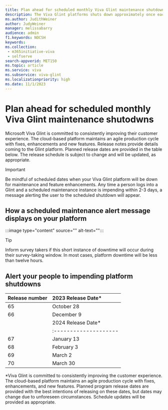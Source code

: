 ```yaml
---
title: Plan ahead for scheduled monthly Viva Glint maintenance shutdowns
description: The Viva Glint platforms shuts down approximately once each month for scheduled product enhancements and mainteance. An alert appears on the platform 48-72 hours prior.
ms.author: JudithWeiner
author: JudyWeiner
manager: melissabarry
audience: admin
f1.keywords: NOCSH
keywords:  
ms.collection: 
 - m365initiative-viva
 - selfserve
search-appverid: MET150
ms.topic: article
ms.service: viva
ms.subservice: viva-glint
ms.localizationpriority: high
ms.date: 11/1/2023
---
```


# Plan ahead for scheduled monthly Viva Glint maintenance shutodwns

Microsoft Viva Glint is committed to consistently improving their customer experience. The cloud-based platform maintains an agile production cycle with fixes, enhancements and new features. Release notes provide details coming to the Glint platform. Planned release dates are provided in the table below. The release schedule is subject to change and will be updated, as appropriate.

> [!IMPORTANT]
> Be mindful of scheduled dates when your Viva Glint platform will be down for maintenance and feature enhancements. Any time a person logs into a Glint and a scheduled maintenance instance is impending within 2-3 days, a message alerting the user to the scheduled shutdown will appear.

## How a scheduled maintenance alert message displays on your platform

:::image type="content" source="<folderPath>" alt-text="<Alert for upcoming scheduled maintenance in your Viva Glint platform>":::

> [!TIP]
> Inform survey takers if this short instance of downtime will occur during their survey-taking window. In most cases, platform downtime will be less than twelve hours.

## Alert your people to impending platform shutdowns

| Release number   | 2023 Release Date*   |
| :--------------- | :------------------- | 
| 65               | October 28           | 
| 66               | December 9           |
|                  | 2024 Release Date*   |
|                  |:-------------------- |
|67                | January 13           |
|68                | February 3           |
|69                | March 2              |
|70                | March 30             |

*Viva Glint is committed to consistently improving the customer experience. The cloud-based platform maintains an agile production cycle with fixes, enhancements, and new features. Planned program release dates are provided with the best intentions of releasing on these dates, but dates may change due to unforeseen circumstances. Schedule updates will be provided as appropriate.

